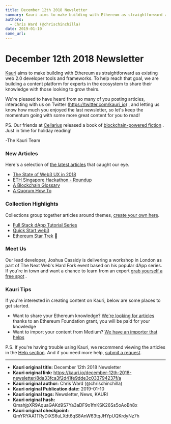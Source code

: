 ```yaml
---
title: December 12th 2018 Newsletter
summary: Kauri aims to make building with Ethereum as straightforward as existing web 2.0 developer tools and frameworks. To help reach that goal, we are building a content platform for experts in the ecosystem to share their knowledge with those looking to grow theirs. Were pleased to have heard from so many of you posting articles, interacting with us on Twitter () , and letting us know how much you enjoyed the last newsletter, so lets keep the momentum going with some more great content for you to rea
authors:
  - Chris Ward (@chrischinchilla)
date: 2019-01-10
some_url: 
---
```


# December 12th 2018 Newsletter


[Kauri](https://beta.kauri.io) aims to make building with Ethereum as straightforward as existing web 2.0 developer tools and frameworks. To help reach that goal, we are building a content platform for experts in the ecosystem to share their knowledge with those looking to grow theirs.

We're pleased to have heard from so many of you posting articles, interacting with us on Twitter (<https://twitter.com/kauri_io>) , and letting us know how much you enjoyed the last newsletter, so let's keep the momentum going with some more great content for you to read!

PS. Our friends at [Cellarius](https://cellarius.network) released a book of [blockchain-powered fiction](https://www.amazon.com/Whose-Future-Cellarius-Stories-I-ebook/dp/B07L5Z2J7B/ref=sr_1_1?s=digital-text&ie=UTF8&qid=1544507892&sr=1-1&keywords=Cellarius) . Just in time for holiday reading!

-The Kauri Team

### New Articles

Here's a selection of [the latest articles](https://beta.kauri.io/articles) that caught our eye.

- [The State of Web3 UX in 2018](https://beta.kauri.io/article/e58bc467b7474a0eb3e1afe4eb9fe634/v1/the-state-of-web3-ux-in-2018)
- [ETH Singapore Hackathon - Roundup](https://beta.kauri.io/article/c38807b010d74c2a9e91a742eae6cc29/)
- [A Blockchain Glossary](https://beta.kauri.io/article/1f5da0c171cd4eecb68d23be9acce25d/)
- [A Quorum How To](https://beta.kauri.io/article/97e916abb4b5431bbb297f42d0ce8b88/v1/quorum-how-to)

### Collection Highlights

Collections group together articles around themes, [create your own here](https://beta.kauri.io/login?r=create-collection).

- [Full Stack dApp Tutorial Series](https://beta.kauri.io/collection/5b8e401ee727370001c942e3/full-stack-dapp-tutorial-series)
- [Quick Start web3](https://beta.kauri.io/collection/5bef33b16b97660001fe6392/quick-start-web3.0-series)
- [Ethereum Star Trek](https://beta.kauri.io/collection/5c06df52a24677000166f603/ethereum-startrek) 🖖

### Meet Us

Our lead developer, Joshua Cassidy is delivering a workshop in London as part of The Next Web's Hard Fork event based on his popular dApp series. If you're in town and want a chance to learn from an expert [grab yourself a free spot](https://next.thenextweb.com/hardfork-decentralized/events/how-to-build-your-first-d-app-on-ethereum-by-consen-sys) .

### Kauri Tips

If you're interested in creating content on Kauri, below are some places to get started.

- Want to share your Ethereum knowledge? [We're looking for articles](https://beta.kauri.io/article/b5c15961f13d4112bc82f6edb6fd3a75) thanks to an Ethereum Foundation grant, you will be paid for your knowledge
- Want to import your content from Medium? [We have an importer that helps](https://beta.kauri.io/article/15673b4f86da49f5aed621696499c662/v2/kauri-importer-guidelines)

P.S. If you're having trouble using Kauri, we recommend viewing the articles in the [Help section](https://rinkeby.kauri.io/help). And if you need more help, [submit a request](https://rinkeby.kauri.io/create-request).



---

- **Kauri original title:** December 12th 2018 Newsletter
- **Kauri original link:** https://kauri.io/december-12th-2018-newsletter/8da33fca3f2d41fe9dde3c033794237f/a
- **Kauri original author:** Chris Ward (@chrischinchilla)
- **Kauri original Publication date:** 2019-01-10
- **Kauri original tags:** Newsletter, News, KAURI
- **Kauri original hash:** QmahjpXR9AquaGAKd9S7Ya3aDF9o1fnKSK26Ss5oAoBh8x
- **Kauri original checkpoint:** QmYRYAA1TRyDiXS6uLXdt6qS8AnW63tqJHYpUQKrdyNz7h



